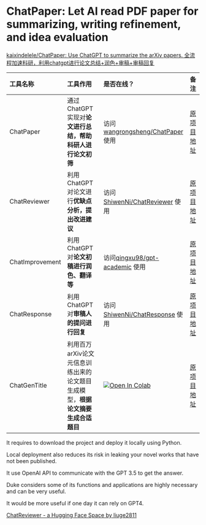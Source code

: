 # ChatPaper: Let AI read PDF paper for summarizing, writing refinement, and idea evaluation

[kaixindelele/ChatPaper: Use ChatGPT to summarize the arXiv papers. 全流程加速科研，利用chatgpt进行论文总结+润色+审稿+审稿回复](https://github.com/kaixindelele/ChatPaper)

| 工具名称        | 工具作用                                                     | 是否在线？                                                   | 备注                                                         |
| :-------------- | :----------------------------------------------------------- | :----------------------------------------------------------- | :----------------------------------------------------------- |
| ChatPaper       | 通过ChatGPT实现对**论文进行总结，帮助科研人进行论文初筛**    | 访问[wangrongsheng/ChatPaper](https://chatpaper.org/) 使用   | [原项目地址](https://github.com/kaixindelele/ChatPaper)      |
| ChatReviewer    | 利用ChatGPT对论文进行**优缺点分析，提出改进建议**            | 访问[ShiwenNi/ChatReviewer](https://huggingface.co/spaces/ShiwenNi/ChatReviewer) 使用 | [原项目地址](https://github.com/nishiwen1214/ChatReviewer)   |
| ChatImprovement | 利用ChatGPT对**论文初稿进行润色、翻译等**                    | 访问[qingxu98/gpt-academic](https://huggingface.co/spaces/qingxu98/gpt-academic) 使用 | [原项目地址](https://github.com/binary-husky/chatgpt_academic) |
| ChatResponse    | 利用ChatGPT对**审稿人的提问进行回复**                        | 访问[ShiwenNi/ChatResponse](https://huggingface.co/spaces/ShiwenNi/ChatResponse) 使用 | [原项目地址](https://github.com/nishiwen1214/ChatReviewer)   |
| ChatGenTitle    | 利用百万arXiv论文元信息训练出来的论文题目生成模型，**根据论文摘要生成合适题目** | <a href="https://drive.google.com/file/d/1akrC4-YnYdiyD1_VK-92hncN7HS0FLf5/view?usp=sharing" target="_parent"><img src="https://colab.research.google.com/assets/colab-badge.svg" alt="Open In Colab"/></a> | [原项目地址](https://github.com/WangRongsheng/ChatGenTitle)  |

It requires to download the project and deploy it locally using Python.

Local deployment also reduces its risk in leaking your novel works that have not been published.

It use OpenAI API to communicate with the GPT 3.5 to get the answer.

Duke considers some of its functions and applications are highly necessary and can be very useful.

It would be more useful if one day it can rely on GPT4.

[ChatReviewer - a Hugging Face Space by liuge2811](https://huggingface.co/spaces/liuge2811/ChatReviewer)

